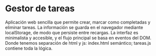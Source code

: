 # Gestor de tareas
Aplicación web sencilla que permite crear, marcar como completadas y eliminar tareas. La información se guarda en el navegador mediante localStorage, de modo que persiste entre recargas. La interfaz es minimalista y accesible, y el flujo principal se basa en eventos del DOM. Donde tenemos separación de html y js: index.html semántico; tareas.js contiene toda la lógica.
